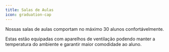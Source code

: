 ```yaml
---
title: Salas de Aulas
icon: graduation-cap
---
```

Nossas salas de aulas comportam no máximo 30 alunos confortávelmente.

Estas estão equipadas com aparelhos de ventilação podendo manter a temperatura do ambiente e garantir maior comodidade ao aluno.
